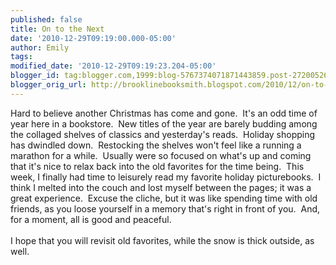 ```yaml
---
published: false
title: On to the Next
date: '2010-12-29T09:19:00.000-05:00'
author: Emily
tags: 
modified_date: '2010-12-29T09:19:23.204-05:00'
blogger_id: tag:blogger.com,1999:blog-5767374071871443859.post-2720052671543208635
blogger_orig_url: http://brooklinebooksmith.blogspot.com/2010/12/on-to-next.html
---
```


Hard to believe another Christmas has come and gone.&nbsp; It's an odd time  of year here in a bookstore.&nbsp; New titles of the year are barely budding  among the collaged shelves of classics and yesterday's reads.&nbsp; Holiday shopping has dwindled down.&nbsp; Restocking the shelves won't feel like a running a marathon for a while.&nbsp; Usually were so focused on what's up and coming  that it's nice to relax back into the old favorites for the time being.&nbsp;  This week, I finally had time to leisurely read my favorite holiday picturebooks.&nbsp; I think I melted into the couch and lost myself between the  pages; it was a great experience.&nbsp; Excuse the cliche, but it was like  spending time with old friends, as you loose yourself in a memory that's right in front of you.&nbsp; And, for a moment, all is good and peaceful.<br /><br />I hope that you will revisit old favorites, while the snow is thick outside, as well.